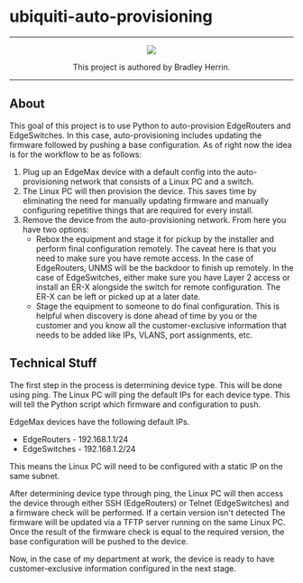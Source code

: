 # ubiquiti-auto-provisioning

---

<p align="center">
  <img src="https://bradleyherrin.me/images/BH_Logo_black_small.png" />
</p>
<p align="center"> This project is authored by Bradley Herrin. </p>

---

## About
This goal of this project is to use Python to auto-provision EdgeRouters and EdgeSwitches. In this case, auto-provisioning includes updating the firmware followed by pushing a base configuration. As of right now the idea is for the workflow to be as follows:

1. Plug up an EdgeMax device with a default config into the auto-provisioning network that consists of a Linux PC and a switch.
2. The Linux PC will then provision the device. This saves time by eliminating the need for manually updating firmware and manually configuring repetitive things that are required for every install.
3. Remove the device from the auto-provisioning network. From here you have two options:
    * Rebox the equipment and stage it for pickup by the installer and perform final configuration remotely. The caveat here is that you need to make sure you have remote access. In the case of EdgeRouters, UNMS will be the backdoor to finish up remotely. In the case of EdgeSwitches, either make sure you have Layer 2 access or install an ER-X alongside the switch for remote configuration. The ER-X can be left or picked up at a later date.
    * Stage the equipment to someone to do final configuration. This is helpful when discovery is done ahead of time by you or the customer and you know all the customer-exclusive information that needs to be added like IPs, VLANS, port assignments, etc.

## Technical Stuff

The first step in the process is determining device type. This will be done using ping. The Linux PC will ping the default IPs for each device type. This will tell the Python script which firmware and configuration to push.

EdgeMax devices have the following default IPs.
* EdgeRouters - 192.168.1.1/24
* EdgeSwitches - 192.168.1.2/24

This means the Linux PC will need to be configured with a static IP on the same subnet.

After determining device type through ping, the Linux PC will then access the device through either SSH (EdgeRouters) or Telnet (EdgeSwitches) and a firmware check will be performed. If a certain version isn't detected The firmware will be updated via a TFTP server running on the same Linux PC. Once the result of the firmware check is equal to the required version, the base configuration will be pushed to the device.

Now, in the case of my department at work, the device is ready to have customer-exclusive information configured in the next stage.

